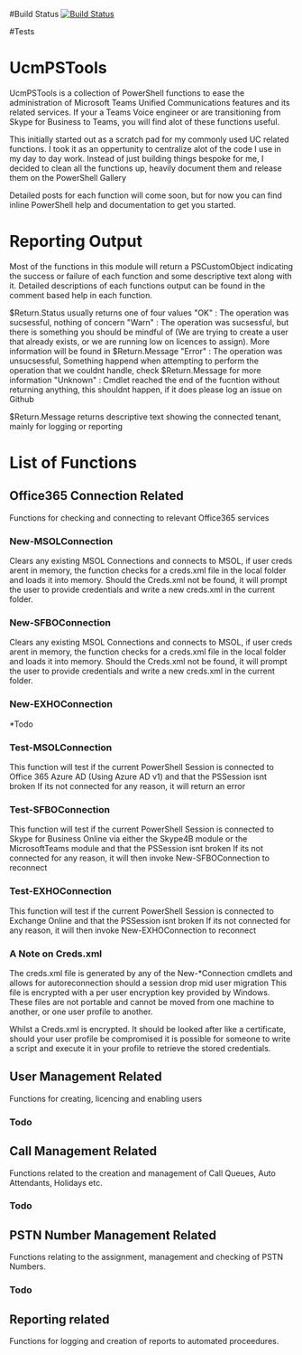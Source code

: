#Build Status
[![Build Status](https://dev.azure.com/UcMadScientist/UcmPSTools/_apis/build/status/Atreidae.UcmPSTools?branchName=main)](https://dev.azure.com/UcMadScientist/UcmPSTools/_build/latest?definitionId=1&branchName=main)

#Tests


# UcmPSTools
 UcmPSTools is a collection of PowerShell functions to ease the administration of Microsoft Teams Unified Communications features and its related services.
 If your a Teams Voice engineer or are transitioning from Skype for Business to Teams, you will find alot of these functions useful.

 This initially started out as a scratch pad for my commonly used UC related functions. I took it as an oppertunity to centralize alot of the code I use in my day to day work.
 Instead of just building things bespoke for me, I decided to clean all the functions up, heavily document them and release them on the PowerShell Gallery
 
 Detailed posts for each function will come soon, but for now you can find inline PowerShell help and documentation to get you started.


# Reporting Output
 Most of the functions in this module will return a PSCustomObject indicating the success or failure of each function and some descriptive text along with it.
 Detailed descriptions of each functions output can be found in the comment based help in each function.

 $Return.Status usually returns one of four values
	"OK"      : The operation was sucsessful, nothing of concern
	"Warn"    : The operation was sucsessful, but there is something you should be mindful of (We are trying to create a user that already exists, or we are running low on licences to assign). More information will be found in $Return.Message
	"Error"   : The operation was unsucsessful, Something happend when attempting to perform the operation that we couldnt handle, check $Return.Message for more information
	"Unknown" : Cmdlet reached the end of the fucntion without returning anything, this shouldnt happen, if it does please log an issue on Github
			
 $Return.Message returns descriptive text showing the connected tenant, mainly for logging or reporting

# List of Functions

## Office365 Connection Related
Functions for checking and connecting to relevant Office365 services

### New-MSOLConnection
Clears any existing MSOL Connections and connects to MSOL, if user creds arent in memory, the function checks for a creds.xml file in the local folder and loads it into memory.
Should the Creds.xml not be found, it will prompt the user to provide credentials and write a new creds.xml in the current folder.

### New-SFBOConnection
Clears any existing MSOL Connections and connects to MSOL, if user creds arent in memory, the function checks for a creds.xml file in the local folder and loads it into memory.
Should the Creds.xml not be found, it will prompt the user to provide credentials and write a new creds.xml in the current folder.

### New-EXHOConnection
*Todo

### Test-MSOLConnection 
This function will test if the current PowerShell Session is connected to Office 365 Azure AD (Using Azure AD v1) and that the PSSession isnt broken
If its not connected for any reason, it will return an error

### Test-SFBOConnection 
This function will test if the current PowerShell Session is connected to Skype for Business Online via either the Skype4B module or the MicrosoftTeams module and that the PSSession isnt broken
If its not connected for any reason, it will then invoke New-SFBOConnection to reconnect

### Test-EXHOConnection 
This function will test if the current PowerShell Session is connected to Exchange Online and that the PSSession isnt broken
If its not connected for any reason, it will then invoke New-EXHOConnection to reconnect

### A Note on Creds.xml
The creds.xml file is generated by any of the New-*Connection cmdlets and allows for autoreconnection should a session drop mid user migration
This file is encrypted with a per user encryption key provided by Windows.
These files are not portable and cannot be moved from one machine to another, or one user profile to another.

Whilst a Creds.xml is encrypted. It should be looked after like a certificate, should your user profile be compromised it is possible for someone to write a script and execute it in your profile to retrieve the stored credentials.

## User Management Related
Functions for creating, licencing and enabling users

### Todo

## Call Management Related
Functions related to the creation and management of Call Queues, Auto Attendants, Holidays etc.

### Todo

## PSTN Number Management Related
Functions relating to the assignment, management and checking of PSTN Numbers.

### Todo

## Reporting related
Functions for logging and creation of reports to automated proceedures.


